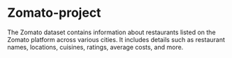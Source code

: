 # Zomato-project
The Zomato dataset contains information about restaurants listed on the Zomato platform across various cities. It includes details such as restaurant names, locations, cuisines, ratings, average costs, and more.
